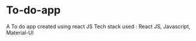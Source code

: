 # To-do-app
A To do app created using react JS
Tech stack used : React JS, Javascript, Material-UI

